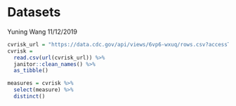Datasets
================
Yuning Wang
11/12/2019

``` r
cvrisk_url = "https://data.cdc.gov/api/views/6vp6-wxuq/rows.csv?accessType=DOWNLOAD"
cvrisk = 
  read.csv(url(cvrisk_url)) %>% 
  janitor::clean_names() %>% 
  as_tibble()

measures = cvrisk %>% 
  select(measure) %>% 
  distinct()
```
